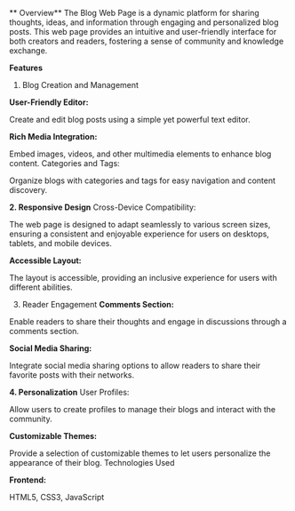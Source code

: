 ** Overview**
The Blog Web Page is a dynamic platform for sharing thoughts, ideas, and information through engaging and personalized blog posts. This web page provides an intuitive and user-friendly interface for both creators and readers, fostering a sense of community and knowledge exchange.

**Features**
1. Blog Creation and Management



**User-Friendly Editor:**



Create and edit blog posts using a simple yet powerful text editor.



**Rich Media Integration:**



Embed images, videos, and other multimedia elements to enhance blog content.
Categories and Tags:

Organize blogs with categories and tags for easy navigation and content discovery.


**2. Responsive Design**
Cross-Device Compatibility:

The web page is designed to adapt seamlessly to various screen sizes, ensuring a consistent and enjoyable experience for users on desktops, tablets, and mobile devices.


**Accessible Layout:**


The layout is accessible, providing an inclusive experience for users with different abilities.



3. Reader Engagement
**Comments Section:**

Enable readers to share their thoughts and engage in discussions through a comments section.


**Social Media Sharing:**

Integrate social media sharing options to allow readers to share their favorite posts with their networks.


**4. Personalization**
User Profiles:

Allow users to create profiles to manage their blogs and interact with the community.


**Customizable Themes:**

Provide a selection of customizable themes to let users personalize the appearance of their blog.
Technologies Used


**Frontend:**

HTML5, CSS3, JavaScript
